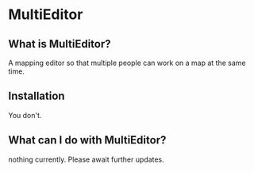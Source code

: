 # MultiEditor

## What is MultiEditor?
A mapping editor so that multiple people can work on a map at the same time.

## Installation
You don't.

## What can I do with MultiEditor?
nothing currently. Please await further updates.
